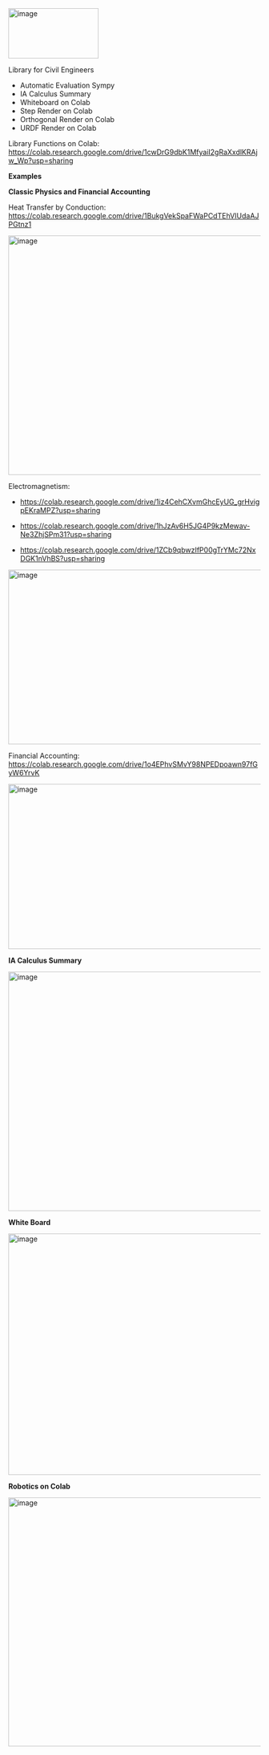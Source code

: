 <img width="180" height="100" alt="image" src="https://github.com/user-attachments/assets/18c36cdb-51f9-48f0-9458-52fa5ef2e844" />

Library for Civil Engineers 

- Automatic Evaluation Sympy
- IA Calculus Summary
- Whiteboard on Colab
- Step Render on Colab
- Orthogonal Render on Colab
- URDF Render on Colab

Library Functions on Colab: https://colab.research.google.com/drive/1cwDrG9dbK1MfyaiI2gRaXxdlKRAjw_Wp?usp=sharing

**Examples**

**Classic Physics and Financial Accounting**

Heat Transfer by Conduction: https://colab.research.google.com/drive/1BukgVekSpaFWaPCdTEhVIUdaAJPGtnz1

<img width="578" height="477" alt="image" src="https://github.com/user-attachments/assets/7d28cb70-0c31-48b4-ac1e-2e651963c006" />

Electromagnetism: 

- https://colab.research.google.com/drive/1iz4CehCXvmGhcEyUG_grHvigpEKraMPZ?usp=sharing
  
- https://colab.research.google.com/drive/1hJzAv6H5JG4P9kzMewav-Ne3ZhjSPm31?usp=sharing
  
- https://colab.research.google.com/drive/1ZCb9qbwzIfP00gTrYMc72NxDGK1nVhBS?usp=sharing

<img width="592" height="348" alt="image" src="https://github.com/user-attachments/assets/38ef2bf8-f549-484f-b7af-f692f245cde8" />

Financial Accounting: https://colab.research.google.com/drive/1o4EPhvSMvY98NPEDpoawn97fGyW6YrvK

<img width="789" height="329" alt="image" src="https://github.com/user-attachments/assets/40b5ccec-29ec-4dea-a114-adc05fe85f5d" />

**IA Calculus Summary**

<img width="578" height="477" alt="image" src="https://github.com/user-attachments/assets/791379b6-202b-4648-b564-3b32b1b6dede" />

**White Board**

<img width="933" height="481" alt="image" src="https://github.com/user-attachments/assets/eb9b46c6-038d-4acd-b46d-ad6ef2f725e8" />


**Robotics on Colab**

<img width="627" height="496" alt="image" src="https://github.com/user-attachments/assets/17a53e5d-22ac-4824-b50c-1a43212e3a6a" />


